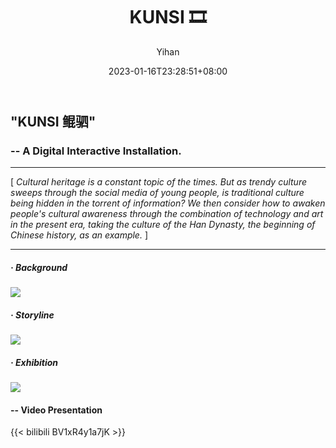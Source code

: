 ﻿---
title: "KUNSI 🎞️"
date: 2023-01-16T23:28:51+08:00
hidemeta: true
draft: false
author: ["Yihan"]
keywords: 
- New Media
tags:
- Interactive Media
- Mapping
- Installation
- Culture
- Chinese Han Dynasty
description: ""
showToc: true
TocOpen: true
showbreadcrumbs: true
disableShare: true
weight: 290
cover:
    image: "projects/kunsi/kscover.jpg"
    caption: "How to interpret Chinese traditional culture story of Han dynasty in modern time? "
    alt: ""
    relative: false
---
## "KUNSI 鲲驷"
### -- A Digital Interactive Installation.
----------------
[ *Cultural heritage is a constant topic of the times. But as trendy culture sweeps through the social media of young people, is traditional culture being hidden in the torrent of information? We then consider how to awaken people's cultural awareness through the combination of technology and art in the present era, taking the culture of the Han Dynasty, the beginning of Chinese history, as an example.* ]

----------------
##### · Background
![](ks1.jpg)
##### · Storyline
![](ks2.jpg)
##### · Exhibition
![](ks3.jpg)

#### -- Video Presentation
{{< bilibili BV1xR4y1a7jK >}}
